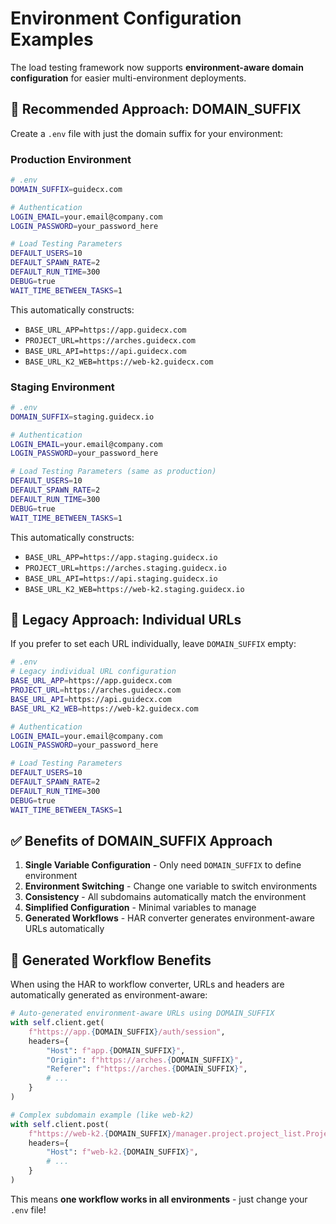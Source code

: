 # Environment Configuration Examples

The load testing framework now supports **environment-aware domain configuration** for easier multi-environment deployments.

## 🎯 Recommended Approach: DOMAIN_SUFFIX

Create a `.env` file with just the domain suffix for your environment:

### Production Environment
```bash
# .env
DOMAIN_SUFFIX=guidecx.com

# Authentication
LOGIN_EMAIL=your.email@company.com
LOGIN_PASSWORD=your_password_here

# Load Testing Parameters
DEFAULT_USERS=10
DEFAULT_SPAWN_RATE=2
DEFAULT_RUN_TIME=300
DEBUG=true
WAIT_TIME_BETWEEN_TASKS=1
```

This automatically constructs:
- `BASE_URL_APP=https://app.guidecx.com`
- `PROJECT_URL=https://arches.guidecx.com`
- `BASE_URL_API=https://api.guidecx.com`
- `BASE_URL_K2_WEB=https://web-k2.guidecx.com`

### Staging Environment
```bash
# .env
DOMAIN_SUFFIX=staging.guidecx.io

# Authentication
LOGIN_EMAIL=your.email@company.com
LOGIN_PASSWORD=your_password_here

# Load Testing Parameters (same as production)
DEFAULT_USERS=10
DEFAULT_SPAWN_RATE=2
DEFAULT_RUN_TIME=300
DEBUG=true
WAIT_TIME_BETWEEN_TASKS=1
```

This automatically constructs:
- `BASE_URL_APP=https://app.staging.guidecx.io`
- `PROJECT_URL=https://arches.staging.guidecx.io`
- `BASE_URL_API=https://api.staging.guidecx.io`
- `BASE_URL_K2_WEB=https://web-k2.staging.guidecx.io`

## 🔄 Legacy Approach: Individual URLs

If you prefer to set each URL individually, leave `DOMAIN_SUFFIX` empty:

```bash
# .env
# Legacy individual URL configuration
BASE_URL_APP=https://app.guidecx.com
PROJECT_URL=https://arches.guidecx.com
BASE_URL_API=https://api.guidecx.com
BASE_URL_K2_WEB=https://web-k2.guidecx.com

# Authentication
LOGIN_EMAIL=your.email@company.com
LOGIN_PASSWORD=your_password_here

# Load Testing Parameters
DEFAULT_USERS=10
DEFAULT_SPAWN_RATE=2
DEFAULT_RUN_TIME=300
DEBUG=true
WAIT_TIME_BETWEEN_TASKS=1
```

## ✅ Benefits of DOMAIN_SUFFIX Approach

1. **Single Variable Configuration** - Only need `DOMAIN_SUFFIX` to define environment
2. **Environment Switching** - Change one variable to switch environments  
3. **Consistency** - All subdomains automatically match the environment
4. **Simplified Configuration** - Minimal variables to manage
5. **Generated Workflows** - HAR converter generates environment-aware URLs automatically

## 🚀 Generated Workflow Benefits

When using the HAR to workflow converter, URLs and headers are automatically generated as environment-aware:

```python
# Auto-generated environment-aware URLs using DOMAIN_SUFFIX
with self.client.get(
    f"https://app.{DOMAIN_SUFFIX}/auth/session",
    headers={
        "Host": f"app.{DOMAIN_SUFFIX}",
        "Origin": f"https://arches.{DOMAIN_SUFFIX}",
        "Referer": f"https://arches.{DOMAIN_SUFFIX}",
        # ...
    }
)

# Complex subdomain example (like web-k2)
with self.client.post(
    f"https://web-k2.{DOMAIN_SUFFIX}/manager.project.project_list.ProjectListService/LoadTagsDropdown",
    headers={
        "Host": f"web-k2.{DOMAIN_SUFFIX}",
        # ...
    }
)
```

This means **one workflow works in all environments** - just change your `.env` file! 